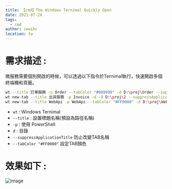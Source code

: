 ```yaml
---
title: 【cmd】The Windows Ternimal Quickly Open
date: 2021-07-24
tags: 
  - cmd
author: iewihc
location: tw  
---
```


# 需求描述 :
 微服務需要個別開啟的時候，可以透過以下指令於Ternimal執行，快速開啟多個終端機和頁籤。

```sh
wt --title 訂單服務 -p Order --tabColor "#009999" -d D:\proj\Order --suppressApplicationTitle ; 
wt new-tab --title 出貨服務 -p Invoice -d -d D:\proj\2 --suppressApplicationTitle ;
wt new-tab --title WebApi -p WebApi --tabColor "#FF0080" -d D:\proj\WebAPI --suppressApplicationTitle ;
```

- `wt` : Windows Ternimal
- `--title` : 設置標題名稱(預設為路徑名稱)
- `-p` : 使用 PowerShell 
- `d` : 目錄
- `--suppressApplicationTitle` 防止改變TAB名稱 
- `--tabColor "#FF0080"` 設定TAB顏色

# 效果如下 :

![image](https://user-images.githubusercontent.com/53833171/126865171-106262b7-ff46-4024-8513-0e17c60a2594.png)
